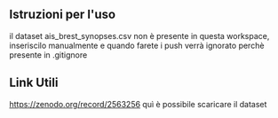 ## Istruzioni per l'uso
il dataset ais_brest_synopses.csv non è presente in questa workspace, inseriscilo manualmente e quando farete i push verrà ignorato perchè presente in .gitignore

## Link Utili
https://zenodo.org/record/2563256 quì è possibile scaricare il dataset